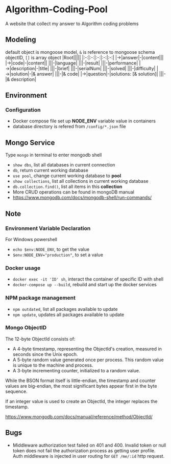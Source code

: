 # Algorithm-Coding-Pool
A website that collect my answer to Algorithm coding problems

## Modeling
default object is mongoose model, `&` is reference to mongoose schema objectID, `[]` is array object
|Root|||||
|:-:|:-:|:-:|:-:|:-:|
|→|answer|-|content|||
|→|code|-|content||
|||-|language|
|||-|result|
|||-|performance|
|→|description|-|title|
|||-|brief|
|||-|serialNum|
|||-|solved|
|||-|difficulty|
|→|solution|-|& answer|
|||-|& code|
|→|question|-|solutions: [& solution]|
|||-|& description|

## Environment

### Configuration
- Docker compose file set up **NODE_ENV** variable value in containers
- database directory is refered from `/config/*.json` file

## Mongo Service
Type `mongo` in terminal to enter mongodb shell
- `show dbs`, list all databases in current connection
- `db`, return current working database
- `use pool`, change current working database to **pool**
- `show collections`, list all collections in current working database
- `db.collection.find()`, list all items in this **collection**
- More CRUD operations can be found in mongoDB manual
- https://www.mongodb.com/docs/mongodb-shell/run-commands/
## Note
### Environment Variable Declaration
For Windows powershell
- `echo $env:NODE_ENV`, to get the value
- `$env:NODE_ENV="production"`, to set a value
### Docker usage
- `docker exec -it 'ID' sh`, interact the container of specific ID with shell
- `docker-compose up --build`, rebuild and start up the docker services
### NPM package management
- `npm outdated`, list all packages available to update
- `npm update`, updates all packages available to update

### Mongo ObjectID
The 12-byte ObjectId consists of:
- A 4-byte timestamp, representing the ObjectId's creation, measured in seconds since the Unix epoch.
- A 5-byte random value generated once per process. This random value is unique to the machine and process.
- A 3-byte incrementing counter, initialized to a random value.

While the BSON format itself is little-endian, the timestamp and counter values are big-endian, the most significant bytes appear first in the byte sequence.

If an integer value is used to create an ObjectId, the integer replaces the timestamp.

https://www.mongodb.com/docs/manual/reference/method/ObjectId/

## Bugs
- Middleware authorization test failed on 401 and 400. Invalid token or null token does not fail the authorization process as getting user profile. Auth middleware is injected in user routing for `GET /me/:id` http request.
